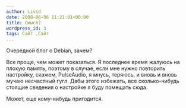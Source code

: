 ```yaml
---
author: Livid
date: 2008-06-06 11:21:01+00:00
title: Смысл?
wordpress_id: 3
tags: Сайт ,Сайт
...
```


Очередной блог о Debian, зачем?

Все проще, чем может показаться. Я последнее время жалуюсь на плохую
память, поэтому в случае, если мне нужно повторить настройку, скажем,
PulseAudio, я мнусь, теряюсь, и вновь и вновь мучаю несчастный гугл.
Дабы этого избежать, все сколько-нибудь стоящие сведения о настройке я
буду помещать сюда.

Может, еще кому-нибудь пригодится.

